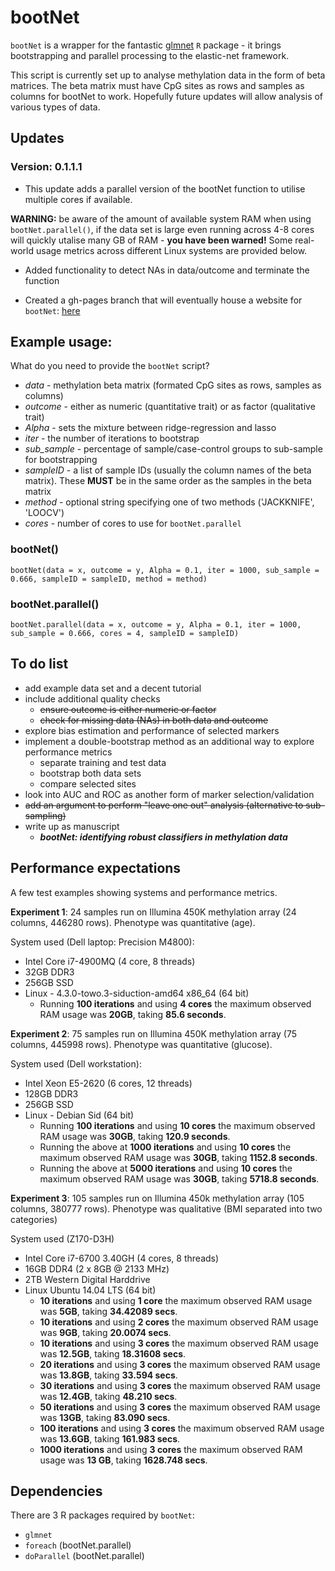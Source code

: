 # bootNet

`bootNet` is a wrapper for the fantastic [glmnet](https://cran.r-project.org/web/packages/glmnet/index.html) `R` package - it brings bootstrapping and parallel processing to the elastic-net framework.

This script is currently set up to analyse methylation data in the form of beta matrices. The beta matrix must have CpG sites as rows and samples as columns for bootNet to work. Hopefully future updates will allow analysis of various types of data.

## Updates

### Version: 0.1.1.1

  - This update adds a parallel version of the bootNet function to utilise multiple cores if available.

**WARNING:** be aware of the amount of available system RAM when using `bootNet.parallel()`, if the data set is large even running across 4-8 cores will quickly utalise many GB of RAM - **you have been warned!**  Some real-world usage metrics across different Linux systems are provided below.

  - Added functionality to detect NAs in data/outcome and terminate the function

  - Created a gh-pages branch that will eventually house a website for `bootNet`: [here](https://sirselim.github.io/bootNet/)

## Example usage:

What do you need to provide the `bootNet` script?

  - *data* - methylation beta matrix (formated CpG sites as rows, samples as columns)
  - *outcome* - either as numeric (quantitative trait) or as factor (qualitative trait)
  - *Alpha* - sets the mixture between ridge-regression and lasso
  - *iter* - the number of iterations to bootstrap
  - *sub_sample* - percentage of sample/case-control groups to sub-sample for bootstrapping
  - *sampleID* - a list of sample IDs (usually the column names of the beta matrix). These **MUST** be in the same order as the samples in the beta matrix
  - *method* - optional string specifying one of two methods ('JACKKNIFE', 'LOOCV')
  - *cores* - number of cores to use for `bootNet.parallel`

### bootNet()
`bootNet(data = x, outcome = y, Alpha = 0.1, iter = 1000, sub_sample = 0.666, sampleID = sampleID, method = method)`

### bootNet.parallel()
`bootNet.parallel(data = x, outcome = y, Alpha = 0.1, iter = 1000, sub_sample = 0.666, cores = 4, sampleID = sampleID)`

## To do list

  - add example data set and a decent tutorial
  - include additional quality checks
    + ~~ensure outcome is either numeric or factor~~
    + ~~check for missing data (NAs) in both data and outcome~~
  - explore bias estimation and performance of selected markers
  - implement a double-bootstrap method as an additional way to explore performance metrics
    + separate training and test data
    + bootstrap both data sets
    + compare selected sites
  - look into AUC and ROC as another form of marker selection/validation
  - ~~add an argument to perform "leave one out" analysis (alternative to sub-sampling)~~
  - write up as manuscript
    + ***bootNet: identifying robust classifiers in methylation data***  

## Performance expectations

A few test examples showing systems and performance metrics.

**Experiment 1**: 24 samples run on Illumina 450K methylation array (24 columns, 446280 rows). Phenotype was quantitative (age).

System used (Dell laptop: Precision M4800):

  - Intel Core i7-4900MQ (4 core, 8 threads)
  - 32GB DDR3
  - 256GB SSD
  - Linux - 4.3.0-towo.3-siduction-amd64 x86_64 (64 bit)
    + Running **100 iterations** and using **4 cores** the maximum observed RAM usage was **20GB**, taking **85.6 seconds**. 

**Experiment 2**: 75 samples run on Illumina 450K methylation array (75 columns, 445998 rows). Phenotype was quantitative (glucose).

System used (Dell workstation):

  - Intel Xeon E5-2620 (6 cores, 12 threads)
  - 128GB DDR3
  - 256GB SSD
  - Linux - Debian Sid (64 bit)
    + Running **100 iterations** and using **10 cores** the maximum observed RAM usage was **30GB**, taking **120.9 seconds**.  
    + Running the above at **1000 iterations** and using **10 cores** the maximum observed RAM usage was **30GB**, taking **1152.8 seconds**. 
    + Running the above at **5000 iterations** and using **10 cores** the maximum observed RAM usage was **30GB**, taking **5718.8 seconds**. 

**Experiment 3**: 105 samples run on Illumina 450k methylation array (105 columns, 380777 rows). Phenotype was qualitative (BMI separated into two categories)

System used (Z170-D3H)

  - Intel Core i7-6700 3.40GH (4 cores, 8 threads)
  - 16GB DDR4 (2 x 8GB @ 2133 MHz)
  - 2TB Western Digital Harddrive
  - Linux Ubuntu 14.04 LTS (64 bit)
    + **10 iterations** and using **1 core** the maximum observed RAM usage was **5GB**, taking **34.42089 secs**.
    + **10 iterations** and using **2 cores** the maximum observed RAM usage was **9GB**, taking **20.0074 secs**.
    + **10 iterations** and using **3 cores** the maximum observed RAM usage was **12.5GB**, taking **18.31608 secs**.
    + **20 iterations** and using **3 cores** the maximum observed RAM usage was **13.8GB**, taking **33.594 secs**.
    + **30 iterations** and using **3 cores** the maximum observed RAM usage was **12.4GB**, taking **48.210 secs**.
    + **50 iterations** and using **3 cores** the maximum observed RAM usage was **13GB**, taking **83.090 secs**.
    + **100 iterations** and using **3 cores** the maximum observed RAM usage was **13.6GB**, taking **161.983 secs**.
    + **1000 iterations** and using **3 cores** the maximum observed RAM usage was **13 GB**, taking **1628.748 secs**.


## Dependencies 

There are 3 R packages required by `bootNet`:

  - `glmnet`
  - `foreach` (bootNet.parallel)
  - `doParallel` (bootNet.parallel)
